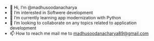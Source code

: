 - 👋 Hi, I’m @madhusoodanacharya
- 👀 I’m interested in Softwere development
- 🌱 I’m currently learning app modernization with Python
- 💞️ I’m looking to collaborate on any topics related to application development
- 📫 How to reach me mail me to madhusoodanacharya89@gmail.com

<!---
madhusoodanacharya/madhusoodanacharya is a ✨ special ✨ repository because its `README.md` (this file) appears on your GitHub profile.
You can click the Preview link to take a look at your changes.
--->
